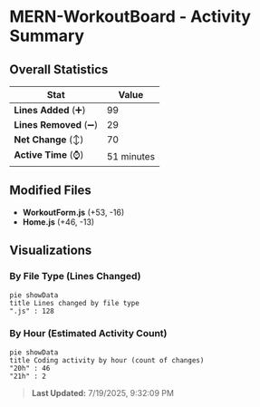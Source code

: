 # MERN-WorkoutBoard - Activity Summary 

## Overall Statistics

| Stat                   | Value                                                             |
| ---------------------- | ----------------------------------------------------------------- |
| **Lines Added** (➕)   | 99                                          |
| **Lines Removed** (➖) | 29                                        |
| **Net Change** (↕)    | 70                |
| **Active Time** (⌚)   | 51 minutes |


## Modified Files
- **WorkoutForm.js** (+53, -16)
- **Home.js** (+46, -13)

## Visualizations

### By File Type (Lines Changed)

```mermaid
pie showData
title Lines changed by file type
".js" : 128
```

### By Hour (Estimated Activity Count)

```mermaid
pie showData
title Coding activity by hour (count of changes)
"20h" : 46
"21h" : 2
```


> **Last Updated:** 7/19/2025, 9:32:09 PM